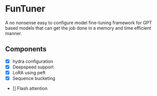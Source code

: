 # FunTuner
A no nonsense easy to configure model fine-tuning framework for GPT based models that can get the job done in a memory and time efficient manner.


## Components
- [x] hydra configuration
- [x] Deepspeed support
- [x] LoRA using peft
- [x] Sequence bucketing
- [] Flash attention 

